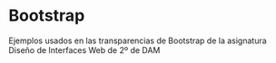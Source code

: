 # Bootstrap
Ejemplos usados en las transparencias de Bootstrap de la asignatura Diseño de Interfaces Web de 2º de DAM